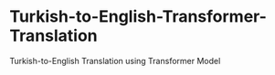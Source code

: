 # Turkish-to-English-Transformer-Translation
Turkish-to-English Translation using Transformer Model
